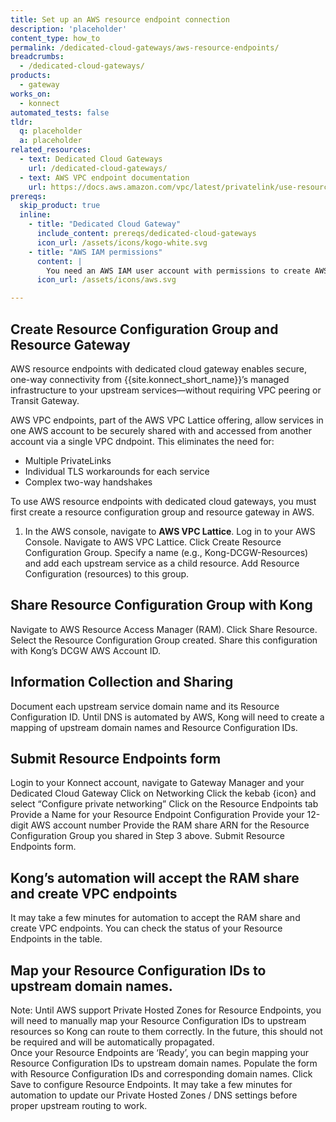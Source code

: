 ```yaml
---
title: Set up an AWS resource endpoint connection
description: 'placeholder'
content_type: how_to
permalink: /dedicated-cloud-gateways/aws-resource-endpoints/
breadcrumbs:
  - /dedicated-cloud-gateways/
products:
  - gateway
works_on:
  - konnect
automated_tests: false
tldr:
  q: placeholder
  a: placeholder
related_resources:
  - text: Dedicated Cloud Gateways
    url: /dedicated-cloud-gateways/
  - text: AWS VPC endpoint documentation
    url: https://docs.aws.amazon.com/vpc/latest/privatelink/use-resource-endpoint.html
prereqs:
  skip_product: true
  inline:
    - title: "Dedicated Cloud Gateway"
      include_content: prereqs/dedicated-cloud-gateways
      icon_url: /assets/icons/kogo-white.svg
    - title: "AWS IAM permissions"
      content: |
        You need an AWS IAM user account with permissions to create AWS Resource Configuration Groups, Resource Gateways, and to use AWS Resource Access Manager (RAM).
      icon_url: /assets/icons/aws.svg

---
```


## Create Resource Configuration Group and Resource Gateway

AWS resource endpoints with dedicated cloud gateway enables secure, one-way connectivity from {{site.konnect_short_name}}’s managed infrastructure to your upstream services—without requiring VPC peering or Transit Gateway. 

AWS VPC endpoints, part of the AWS VPC Lattice offering, allow services in one AWS account to be securely shared with and accessed from another account via a single VPC dndpoint. This eliminates the need for:
* Multiple PrivateLinks
* Individual TLS workarounds for each service
* Complex two-way handshakes

To use AWS resource endpoints with dedicated cloud gateways, you must first create a resource configuration group and resource gateway in AWS.

1. In the AWS console, navigate to **AWS VPC Lattice**.
Log in to your AWS Console.
Navigate to AWS VPC Lattice.
Click Create Resource Configuration Group.
Specify a name (e.g., Kong-DCGW-Resources) and add each upstream service as a child resource.
Add Resource Configuration (resources) to this group. 	

## Share Resource Configuration Group with Kong
Navigate to AWS Resource Access Manager (RAM).
Click Share Resource.
Select the Resource Configuration Group created.
Share this configuration with Kong’s DCGW AWS Account ID.

## Information Collection and Sharing
Document each upstream service domain name and its Resource Configuration ID. Until DNS is automated by AWS, Kong will need to create a mapping of upstream domain names and Resource Configuration IDs.  

## Submit Resource Endpoints form
Login to your Konnect account, navigate to Gateway Manager and your Dedicated Cloud Gateway
Click on Networking
Click the kebab {icon} and select “Configure private networking”
Click on the Resource Endpoints tab
Provide a Name for your Resource Endpoint Configuration
Provide your 12-digit AWS account number 
Provide the RAM share ARN for the Resource Configuration Group you shared in Step 3 above. 
Submit Resource Endpoints form. 

## Kong’s automation will accept the RAM share and create VPC endpoints
It may take a few minutes for automation to accept the RAM share and create VPC endpoints. You can check the status of your Resource Endpoints in the table. 

## Map your Resource Configuration IDs to upstream domain names.
Note: Until AWS support Private Hosted Zones for Resource Endpoints, you will need to manually map your Resource Configuration IDs to upstream resources so Kong can route to them correctly. In the future, this should not be required and will be automatically propagated.  
Once your Resource Endpoints are ‘Ready’, you can begin mapping your Resource Configuration IDs to upstream domain names. 
Populate the form with Resource Configuration IDs and corresponding domain names.
Click Save to configure Resource Endpoints.
It may take a few minutes for automation to update our Private Hosted Zones / DNS settings before proper upstream routing to work. 


